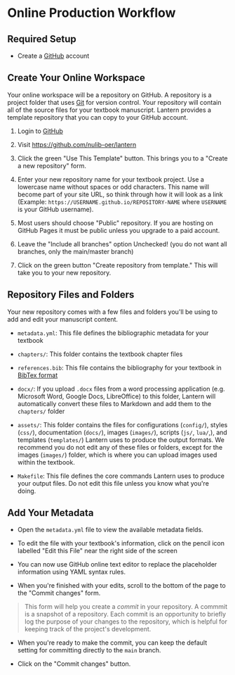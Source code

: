 # Online Production Workflow

## Required Setup

- Create a [GitHub](https://github.com) account

## Create Your Online Workspace

Your online workspace will be a repository on GitHub. A repository is a project folder that uses [Git]() for version control. Your repository will contain all of the source files for your textbook manuscript. Lantern provides a template repository that you can copy to your GitHub account.

1. Login to [GitHub](https://github.com)

1. Visit https://github.com/nulib-oer/lantern

1. Click the green "Use This Template" button. This brings you to a "Create a new repository" form. 

1. Enter your new repository name for your textbook project. Use a lowercase name without spaces or odd characters. This name will become part of your site URL, so think through how it will look as a link (Example: `https://USERNAME.github.io/REPOSITORY-NAME` where `USERNAME` is your GitHub username).

1. Most users should choose "Public" repository. If you are hosting on GitHub Pages it must be public unless you upgrade to a paid account.

1. Leave the "Include all branches" option Unchecked! (you do not want all branches, only the main/master branch)
   
1. Click on the green button "Create repository from template." This will take you to your new repository.

## Repository Files and Folders

Your new repository comes with a few files and folders you'll be using to add and edit your manuscript content.

- `metadata.yml`: This file defines the bibliographic metadata for your textbook

- `chapters/`: This folder contains the textbook chapter files

- `references.bib`: This file contains the bibliography for your textbook in [BibTex format](http://www.bibtex.org/Format/)

- `docx/`: If you upload `.docx` files from a word processing application (e.g. Microsoft Word, Google Docs, LibreOffice) to this folder, Lantern will automatically convert these files to Markdown and add them to the `chapters/` folder

- `assets/`: This folder contains the files for configurations (`config/`), styles (`css/`), documentation (`docs/`), images (`images/`), scripts (`js/`, `lua/`,), and templates (`templates/`) Lantern uses to produce the output formats. We recommend you do not edit any of these files or folders, except for the images (`images/`) folder, which is where you can upload images used within the textbook.

- `Makefile`: This file defines the core commands Lantern uses to produce your output files. Do not edit this file unless you know what you're doing.

## Add Your Metadata

- Open the `metadata.yml` file to view the available metadata fields.

- To edit the file with your textbook's information, click on the pencil icon labelled "Edit this File" near the right side of the screen

- You can now use GitHub online text editor to replace the placeholder information using YAML syntax rules. 

- When you're finished with your edits, scroll to the bottom of the page to the "Commit changes" form. 

> This form will help you create a _commit_ in your repository. A commmit is a snapshot of a repository. Each commit is an opportunity to briefly log the purpose of your changes to the repository, which is helpful for keeping track of the project's development.

- When you're ready to make the commit, you can keep the default setting for committing directly to the `main` branch. 

- Click on the "Commit changes" button.

